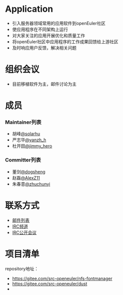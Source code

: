 
# Application
- 引入服务器领域常用的应用软件到openEuler社区
- 使应用程序在不同架构上运行
- 对大家关注的应用开展优化和质量工作
- 将openEuler社区中应用程序的工作成果回馈给上游社区
- 及时响应用户反馈，解决相关问题



# 组织会议

- 目前移植软件为主，邮件讨论为主




# 成员

### Maintainer列表

- 胡峰[@solarhu](https://gitee.com/solarhu)
- 严志华[@yanzh_h](https://gitee.com/yanzh_h)
- 杜开田[@jimmy_hero](https://gitee.com/jimmy_hero)


### Committer列表

- 董剑[@dogsheng](https://gitee.com/dogsheng)
- 赵磊[@AlexZ11](https://gitee.com/AlexZ11)
- 朱春意[@zhuchunyi](https://gitee.com/zhuchunyi)

# 联系方式

- [邮件列表](dev@openeuler.org)
- [IRC频道](#openeuler-dev)
- [IRC公开会议](#openeuler-meeting)





# 项目清单

repository地址：
- https://gitee.com/src-openeuler/nfs-fontmanager
- https://gitee.com/src-openeuler/dust 
- 
